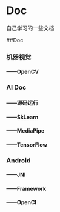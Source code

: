 # Doc
自己学习的一些文档

##Doc

### 机器视觉
#### ——OpenCV
### AI Doc
####  ——源码运行
####  ——SkLearn
####  ——MediaPipe
####  ——TensorFlow
### Android
#### ——JNI
#### ——Framework
#### ——OpenCl

